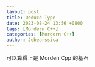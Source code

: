 ```yaml
---
layout: post
title: Deduce Type
date: 2023-08-24 13:56 +0800
tags: [Mordern C++]
categories: [Mordern C++]
author: Jebearssica
---
```


可以算得上是 Morden Cpp 的基石